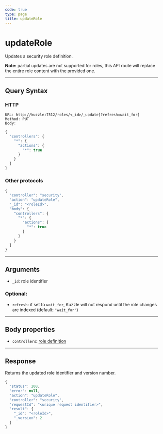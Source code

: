 ```yaml
---
code: true
type: page
title: updateRole
---
```


# updateRole



Updates a security role definition.

**Note:** partial updates are not supported for roles, this API route will replace the entire role content with the provided one.

---

## Query Syntax

### HTTP

```http
URL: http://kuzzle:7512/roles/<_id>/_update[?refresh=wait_for]
Method: PUT
Body:
```

```js
{
  "controllers": {
    "*": {
      "actions": {
        "*": true
      }
    }
  }
}
```

### Other protocols

```js
{
  "controller": "security",
  "action": "updateRole",
  "_id": "<roleId>",
  "body": {
    "controllers": {
      "*": {
        "actions": {
          "*": true
        }
      }
    }
  }
}
```

---

## Arguments

- `_id`: role identifier

### Optional:

- `refresh`: if set to `wait_for`, Kuzzle will not respond until the role changes are indexed (default: `"wait_for"`)

---

## Body properties

- `controllers`: [role definition](/core/2/guides/essentials/security#defining-roles)

---

## Response

Returns the updated role identifier and version number.

```js
{
  "status": 200,
  "error": null,
  "action": "updateRole",
  "controller": "security",
  "requestId": "<unique request identifier>",
  "result": {
    "_id": "<roleId>",
    "_version": 2
  }
}
```
